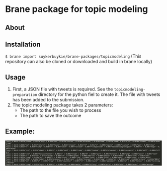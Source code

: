 # Brane package for topic modeling

## About


## Installation
`$ brane import suykerbuykie/brane-packages/topicmodeling`
(This repository can also be cloned or downloaded and build in brane locally)

## Usage
1. First, a JSON file with tweets is required. See the `topicmodeling-preparation` directory for the python fiel to create it. The file with tweets has been added to the submission.
1. The topic modeling package takes 2 parameters:
    * The path to the file you wish to process
    * The path to save the outcome

## Example:
![topicmodeling](https://raw.githubusercontent.com/suykerbuykie/brane-packages/topicmodeling/topicmodeling/example.png)
